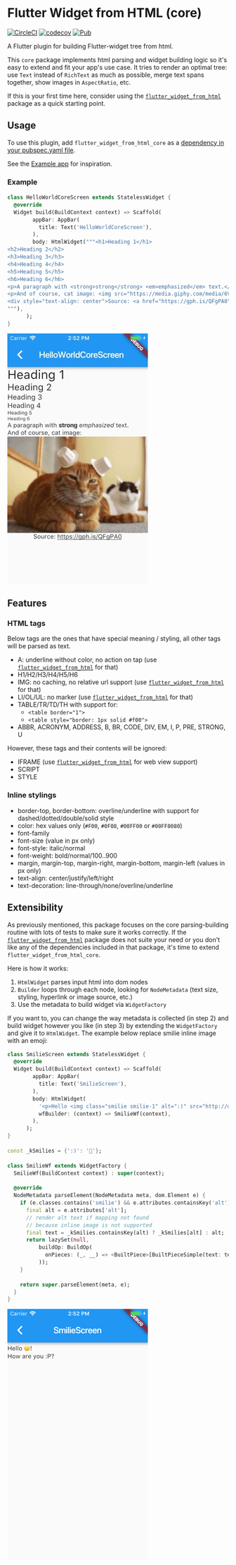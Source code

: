 # Flutter Widget from HTML (core)

[![CircleCI](https://circleci.com/gh/daohoangson/flutter_widget_from_html.svg?style=svg)](https://circleci.com/gh/daohoangson/flutter_widget_from_html)
[![codecov](https://codecov.io/gh/daohoangson/flutter_widget_from_html/branch/master/graph/badge.svg)](https://codecov.io/gh/daohoangson/flutter_widget_from_html)
[![Pub](https://img.shields.io/pub/v/flutter_widget_from_html_core.svg)](https://pub.dartlang.org/packages/flutter_widget_from_html_core)

A Flutter plugin for building Flutter-widget tree from html.

This `core` package implements html parsing and widget building logic so it's easy to extend and fit your app's use case. It tries to render an optimal tree: use `Text` instead of `RichText` as much as possible, merge text spans together, show images in `AspectRatio`, etc.

If this is your first time here, consider using the [`flutter_widget_from_html`](https://pub.dartlang.org/packages/flutter_widget_from_html) package as a quick starting point.

## Usage

To use this plugin, add `flutter_widget_from_html_core` as a [dependency in your pubspec.yaml file](https://flutter.io/using-packages/).

See the [Example app](https://github.com/daohoangson/flutter_widget_from_html/tree/master/packages/example) for inspiration.

### Example

```dart
class HelloWorldCoreScreen extends StatelessWidget {
  @override
  Widget build(BuildContext context) => Scaffold(
        appBar: AppBar(
          title: Text('HelloWorldCoreScreen'),
        ),
        body: HtmlWidget("""<h1>Heading 1</h1>
<h2>Heading 2</h2>
<h3>Heading 3</h3>
<h4>Heading 4</h4>
<h5>Heading 5</h5>
<h6>Heading 6</h6>
<p>A paragraph with <strong>strong</strong> <em>emphasized</em> text.</p>
<p>And of course, cat image: <img src="https://media.giphy.com/media/6VoDJzfRjJNbG/giphy-downsized.gif" /></p>
<div style="text-align: center">Source: <a href="https://gph.is/QFgPA0">https://gph.is/QFgPA0</a></div>
"""),
      );
}
```

![](../../packages/example/screenshots/HelloWorldCoreScreen.jpg?raw=true)

## Features

### HTML tags

Below tags are the ones that have special meaning / styling, all other tags will be parsed as text.

- A: underline without color, no action on tap (use [`flutter_widget_from_html`](https://pub.dartlang.org/packages/flutter_widget_from_html) for that)
- H1/H2/H3/H4/H5/H6
- IMG: no caching, no relative url support (use [`flutter_widget_from_html`](https://pub.dartlang.org/packages/flutter_widget_from_html) for that)
- LI/OL/UL: no marker (use [`flutter_widget_from_html`](https://pub.dartlang.org/packages/flutter_widget_from_html) for that)
- TABLE/TR/TD/TH with support for:
  - `<table border="1">`
  - `<table style="border: 1px solid #f00">`
- ABBR, ACRONYM, ADDRESS, B, BR, CODE, DIV, EM, I, P, PRE, STRONG, U

However, these tags and their contents will be ignored:

- IFRAME (use [`flutter_widget_from_html`](https://pub.dartlang.org/packages/flutter_widget_from_html) for web view support)
- SCRIPT
- STYLE

### Inline stylings

- border-top, border-bottom: overline/underline with support for dashed/dotted/double/solid style
- color: hex values only (`#F00`, `#0F08`, `#00FF00` or `#00FF0080`)
- font-family
- font-size (value in px only)
- font-style: italic/normal
- font-weight: bold/normal/100..900
- margin, margin-top, margin-right, margin-bottom, margin-left (values in px only)
- text-align: center/justify/left/right
- text-decoration: line-through/none/overline/underline

## Extensibility

As previously mentioned, this package focuses on the core parsing-building routine with lots of tests to make sure it works correctly. If the [`flutter_widget_from_html`](https://pub.dartlang.org/packages/flutter_widget_from_html) package does not suite your need or you don't like any of the dependencies included in that package, it's time to extend `flutter_widget_from_html_core`.

Here is how it works:

1. `HtmlWidget` parses input html into dom nodes
2. `Builder` loops through each node, looking for `NodeMetadata` (text size, styling, hyperlink or image source, etc.)
3. Use the metadata to build widget via `WidgetFactory`

If you want to, you can change the way metadata is collected (in step 2) and build widget however you like (in step 3) by extending the `WidgetFactory` and give it to `HtmlWidget`. The example below replace smilie inline image with an emoji:

```dart
class SmilieScreen extends StatelessWidget {
  @override
  Widget build(BuildContext context) => Scaffold(
        appBar: AppBar(
          title: Text('SmilieScreen'),
        ),
        body: HtmlWidget(
          '<p>Hello <img class="smilie smilie-1" alt=":)" src="http://domain.com/sprites.png" />!</p>',
          wfBuilder: (context) => SmilieWf(context),
        ),
      );
}

const _kSmilies = {':)': '🙂'};

class SmilieWf extends WidgetFactory {
  SmilieWf(BuildContext context) : super(context);

  @override
  NodeMetadata parseElement(NodeMetadata meta, dom.Element e) {
    if (e.classes.contains('smilie') && e.attributes.containsKey('alt')) {
      final alt = e.attributes['alt'];
      // render alt text if mapping not found
      // because inline image is not supported
      final text = _kSmilies.containsKey(alt) ? _kSmilies[alt] : alt;
      return lazySet(null,
          buildOp: BuildOp(
            onPieces: (_, __) => <BuiltPiece>[BuiltPieceSimple(text: text)],
          ));
    }

    return super.parseElement(meta, e);
  }
}
```

![](../../packages/example/screenshots/SmilieScreen.png?raw=true)
